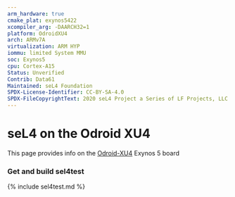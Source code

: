 ```yaml
---
arm_hardware: true
cmake_plat: exynos5422
xcompiler_arg: -DAARCH32=1
platform: OdroidXU4
arch: ARMv7A
virtualization: ARM HYP
iommu: limited System MMU
soc: Exynos5
cpu: Cortex-A15
Status: Unverified
Contrib: Data61
Maintained: seL4 Foundation
SPDX-License-Identifier: CC-BY-SA-4.0
SPDX-FileCopyrightText: 2020 seL4 Project a Series of LF Projects, LLC.
---
```

# seL4 on the Odroid XU4


This page provides info on the
[Odroid-XU4](https://www.hardkernel.com/main/products/prdt_info.php)
Exynos 5 board

### Get and build sel4test

{% include sel4test.md %}

